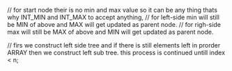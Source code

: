 // for start node their is no min and max value so it can be any thing thats why INT_MIN and INT_MAX to accept anything,
// for left-side min will still be MIN of above and MAX will get updated as parent node.
// for righ-side max will still be MAX of above and MIN will get updated as parent node.

// firs we construct left side tree and if there is still elements left in prorder ARRAY then we construct left sub tree.
this process is continued untill index < n;
